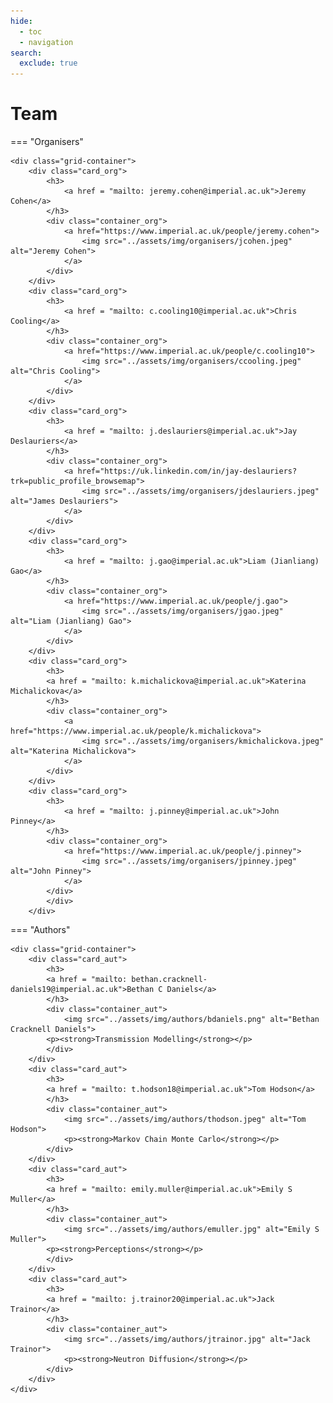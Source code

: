 ```yaml
---
hide:
  - toc
  - navigation
search:
  exclude: true
---
```


# Team


=== "Organisers"

    <div class="grid-container">
        <div class="card_org">
            <h3>
                <a href = "mailto: jeremy.cohen@imperial.ac.uk">Jeremy Cohen</a>
            </h3>
            <div class="container_org">
                <a href="https://www.imperial.ac.uk/people/jeremy.cohen">
                    <img src="../assets/img/organisers/jcohen.jpeg" alt="Jeremy Cohen">
                </a>
            </div>
        </div>
        <div class="card_org">
            <h3>
                <a href = "mailto: c.cooling10@imperial.ac.uk">Chris Cooling</a>
            </h3>
            <div class="container_org">
                <a href="https://www.imperial.ac.uk/people/c.cooling10">
                    <img src="../assets/img/organisers/ccooling.jpeg" alt="Chris Cooling">
                </a>
            </div>
        </div>
        <div class="card_org">
            <h3>
                <a href = "mailto: j.deslauriers@imperial.ac.uk">Jay Deslauriers</a>
            </h3>
            <div class="container_org">
                <a href="https://uk.linkedin.com/in/jay-deslauriers?trk=public_profile_browsemap">
                    <img src="../assets/img/organisers/jdeslauriers.jpeg" alt="James Deslauriers">
                </a>
            </div>
        </div>
        <div class="card_org">
            <h3>
                <a href = "mailto: j.gao@imperial.ac.uk">Liam (Jianliang) Gao</a>
            </h3>
            <div class="container_org">
                <a href="https://www.imperial.ac.uk/people/j.gao">
                    <img src="../assets/img/organisers/jgao.jpeg" alt="Liam (Jianliang) Gao">
                </a>
            </div>
        </div>
        <div class="card_org">
            <h3>
            <a href = "mailto: k.michalickova@imperial.ac.uk">Katerina Michalickova</a>
            </h3>
            <div class="container_org">
                <a href="https://www.imperial.ac.uk/people/k.michalickova">
                    <img src="../assets/img/organisers/kmichalickova.jpeg" alt="Katerina Michalickova">
                </a>
            </div>
        </div>
        <div class="card_org">
            <h3>
                <a href = "mailto: j.pinney@imperial.ac.uk">John Pinney</a>
            </h3>
            <div class="container_org">
                <a href="https://www.imperial.ac.uk/people/j.pinney">
                    <img src="../assets/img/organisers/jpinney.jpeg" alt="John Pinney">
                </a>
            </div>
            </div>
        </div>

=== "Authors"

    <div class="grid-container">
        <div class="card_aut">
            <h3>
            <a href = "mailto: bethan.cracknell-daniels19@imperial.ac.uk">Bethan C Daniels</a>
            </h3>
            <div class="container_aut">
                <img src="../assets/img/authors/bdaniels.png" alt="Bethan Cracknell Daniels">
            <p><strong>Transmission Modelling</strong></p>
            </div>
        </div>
        <div class="card_aut">
            <h3>
            <a href = "mailto: t.hodson18@imperial.ac.uk">Tom Hodson</a>
            </h3>
            <div class="container_aut">
                <img src="../assets/img/authors/thodson.jpeg" alt="Tom Hodson">
                <p><strong>Markov Chain Monte Carlo</strong></p>
            </div>
        </div>
        <div class="card_aut">
            <h3>
            <a href = "mailto: emily.muller@imperial.ac.uk">Emily S Muller</a>
            </h3>
            <div class="container_aut">
                <img src="../assets/img/authors/emuller.jpg" alt="Emily S Muller">
            <p><strong>Perceptions</strong></p>
            </div>
        </div>
        <div class="card_aut">
            <h3>
            <a href = "mailto: j.trainor20@imperial.ac.uk">Jack Trainor</a>
            </h3>
            <div class="container_aut">
                <img src="../assets/img/authors/jtrainor.jpg" alt="Jack Trainor">
                <p><strong>Neutron Diffusion</strong></p>
            </div>
        </div>
    </div>
